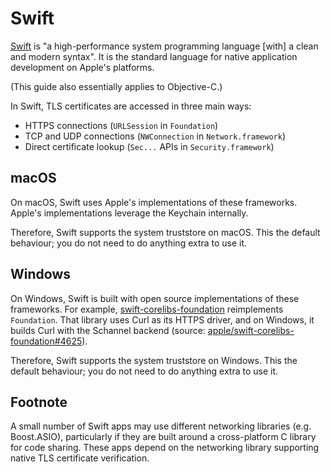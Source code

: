 # Swift

[Swift](https://swift.org/) is "a high-performance system programming language [with] a clean and modern syntax". It is the standard language for native application development on Apple's platforms.

(This guide also essentially applies to Objective-C.)

In Swift, TLS certificates are accessed in three main ways:

- HTTPS connections (`URLSession` in `Foundation`)
- TCP and UDP connections (`NWConnection` in `Network.framework`)
- Direct certificate lookup (`Sec...` APIs in `Security.framework`)

## macOS

On macOS, Swift uses Apple's implementations of these frameworks. Apple's implementations leverage the Keychain internally.

Therefore, Swift supports the system truststore on macOS. This the default behaviour; you do not need to do anything extra to use it.

## Windows

On Windows, Swift is built with open source implementations of these frameworks. For example, [swift-corelibs-foundation](https://github.com/apple/swift-corelibs-foundation) reimplements `Foundation`. That library uses Curl as its HTTPS driver, and on Windows, it builds Curl with the Schannel backend (source: [apple/swift-corelibs-foundation#4625](https://github.com/apple/swift-corelibs-foundation/issues/4625#issuecomment-1225735572)).

Therefore, Swift supports the system truststore on Windows. This the default behaviour; you do not need to do anything extra to use it.

## Footnote

A small number of Swift apps may use different networking libraries (e.g. Boost.ASIO), particularly if they are built around a cross-platform C library for code sharing. These apps depend on the networking library supporting native TLS certificate verification.
